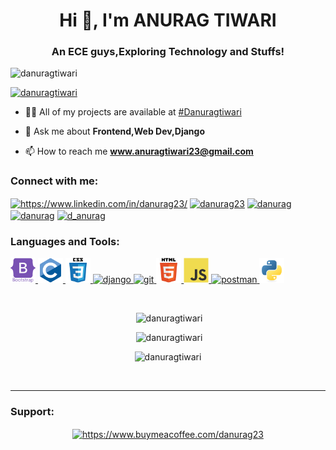 <h1 align="center">Hi 👋, I'm ANURAG TIWARI</h1>
<h3 align="center">An ECE guys,Exploring Technology and Stuffs!</h3>

<p align="left"> <img src="https://komarev.com/ghpvc/?username=danuragtiwari&label=Profile%20views&color=0e75b6&style=flat" alt="danuragtiwari" /> </p>

<p align="left"> <a href="https://github.com/ryo-ma/github-profile-trophy"><img src="https://github-profile-trophy.vercel.app/?username=danuragtiwari" alt="danuragtiwari" /></a> </p>

- 👨‍💻 All of my projects are available at [#Danuragtiwari](#Danuragtiwari)

- 💬 Ask me about **Frontend,Web Dev,Django**

- 📫 How to reach me **www.anuragtiwari23@gmail.com**

<h3 align="left">Connect with me:</h3>
<p align="left">
<a href="https://www.linkedin.com/in/danurag23/" target="blank"><img align="center" src="https://raw.githubusercontent.com/rahuldkjain/github-profile-readme-generator/master/src/images/icons/Social/linked-in-alt.svg" alt="https://www.linkedin.com/in/danurag23/" height="30" width="40" /></a>
<a href="https://instagram.com/danurag23" target="blank"><img align="center" src="https://raw.githubusercontent.com/rahuldkjain/github-profile-readme-generator/master/src/images/icons/Social/instagram.svg" alt="danurag23" height="30" width="40" /></a>
<a href="https://www.codechef.com/users/danurag" target="blank"><img align="center" src="https://cdn.jsdelivr.net/npm/simple-icons@3.1.0/icons/codechef.svg" alt="danurag" height="30" width="40" /></a>
<a href="https://www.hackerrank.com/danurag" target="blank"><img align="center" src="https://raw.githubusercontent.com/rahuldkjain/github-profile-readme-generator/master/src/images/icons/Social/hackerrank.svg" alt="danurag" height="30" width="40" /></a>
<a href="https://codeforces.com/profile/d_anurag" target="blank"><img align="center" src="https://raw.githubusercontent.com/rahuldkjain/github-profile-readme-generator/master/src/images/icons/Social/codeforces.svg" alt="d_anurag" height="30" width="40" /></a>

</p>

<h3 align="left">Languages and Tools:</h3>
<p align="left"> <a href="https://getbootstrap.com" target="_blank" rel="noreferrer"> <img src="https://raw.githubusercontent.com/devicons/devicon/master/icons/bootstrap/bootstrap-plain-wordmark.svg" alt="bootstrap" width="40" height="40"/> </a> <a href="https://www.cprogramming.com/" target="_blank" rel="noreferrer"> <img src="https://raw.githubusercontent.com/devicons/devicon/master/icons/c/c-original.svg" alt="c" width="40" height="40"/> </a> <a href="https://www.w3schools.com/css/" target="_blank" rel="noreferrer"> <img src="https://raw.githubusercontent.com/devicons/devicon/master/icons/css3/css3-original-wordmark.svg" alt="css3" width="40" height="40"/> </a> <a href="https://www.djangoproject.com/" target="_blank" rel="noreferrer"> <img src="https://cdn.worldvectorlogo.com/logos/django.svg" alt="django" width="40" height="40"/> </a> <a href="https://git-scm.com/" target="_blank" rel="noreferrer"> <img src="https://www.vectorlogo.zone/logos/git-scm/git-scm-icon.svg" alt="git" width="40" height="40"/> </a> <a href="https://www.w3.org/html/" target="_blank" rel="noreferrer"> <img src="https://raw.githubusercontent.com/devicons/devicon/master/icons/html5/html5-original-wordmark.svg" alt="html5" width="40" height="40"/> </a> <a href="https://developer.mozilla.org/en-US/docs/Web/JavaScript" target="_blank" rel="noreferrer"> <img src="https://raw.githubusercontent.com/devicons/devicon/master/icons/javascript/javascript-original.svg" alt="javascript" width="40" height="40"/> </a> <a href="https://postman.com" target="_blank" rel="noreferrer"> <img src="https://www.vectorlogo.zone/logos/getpostman/getpostman-icon.svg" alt="postman" width="40" height="40"/> </a> <a href="https://www.python.org" target="_blank" rel="noreferrer"> <img src="https://raw.githubusercontent.com/devicons/devicon/master/icons/python/python-original.svg" alt="python" width="40" height="40"/> </a> </p>



<br>

<div>
<p align="center">&nbsp;<img  src="https://github-readme-stats.vercel.app/api?username=danuragtiwari&show_icons=true&locale=en" alt="danuragtiwari"  width='500px'/></p>

<p align="center"> &nbsp;<img src="https://github-readme-streak-stats.herokuapp.com/?user=danuragtiwari&" alt="danuragtiwari" width='500px'/></p>
<p  align="center"><img  src="https://github-readme-stats.vercel.app/api/top-langs?username=danuragtiwari&show_icons=true&locale=en&layout=compact" alt="danuragtiwari"  width='500px'/></p>
  </div>

<br>

<hr>
<h3 align="left">Support:</h3>
<p align="center"><a href="https://www.buymeacoffee.com/danurag23"> <img align="center" src="https://cdn.buymeacoffee.com/buttons/v2/default-yellow.png" height="50" width="210px" alt="https://www.buymeacoffee.com/danurag23" /></a></p>
